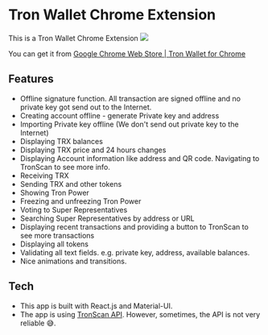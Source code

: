 # Tron Wallet Chrome Extension

This is a Tron Wallet Chrome Extension 
<img src="https://user-images.githubusercontent.com/39786138/40782626-465196a0-6523-11e8-8b2e-841e12fdfa38.png">

You can get it from [Google Chrome Web Store | Tron Wallet for Chrome](https://chrome.google.com/webstore/detail/tron-wallet-for-chrome/nlojapkcleceehbbknkkjamcpmaliabo)

## Features
* Offline signature function. All transaction are signed offline and no private key got send out to the Internet.
* Creating account offline - generate Private key and address 
* Importing Private key offline (We don't send out private key to the Internet)
* Displaying TRX balances
* Displaying TRX price and 24 hours changes
* Displaying Account information like address and QR code. Navigating to TronScan to see more info.
* Receiving TRX
* Sending TRX and other tokens
* Showing Tron Power
* Freezing and unfreezing Tron Power
* Voting to Super Representatives
* Searching Super Representatives by address or URL
* Displaying recent transactions and providing a button to TronScan to see more transactions
* Displaying all tokens
* Validating all text fields. e.g. private key, address, available balances.
* Nice animations and transitions.


## Tech
* This app is built with React.js and Material-UI.
* The app is using [TronScan API](https://api.tronscan.org). However, sometimes, the API is not very reliable 😅. 


